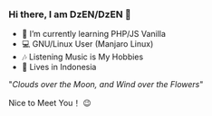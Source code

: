 ### Hi there, I am DzEN/DzEN 👋

- 🌱 I’m currently learning PHP/JS Vanilla
- 💻 GNU/Linux User (Manjaro Linux)
- 🎶 Listening Music is My Hobbies
- 🏡 Lives in Indonesia

"*Clouds over the Moon, and Wind over the Flowers*"

Nice to Meet You！ 😉 

<!--
**denzveloper/denzveloper** is a ✨ _special_ ✨ repository because its `README.md` (this file) appears on your GitHub profile.

Here are some ideas to get you started:
- 👯 I’m looking to collaborate on ...
- 🤔 I’m looking for help with ...
- 💬 Ask me about ...
- 📫 How to reach me: ...
- 😄 Pronouns: ...
- ⚡ Fun fact: ...
-->
